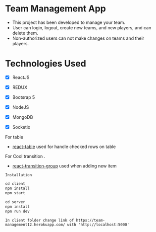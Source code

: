# Team Management App

- This project has been developed to manage your team.
- User can login, logout, create new teams, and new players, and can delete them.
- Non-authorized users can not make changes on teams and their players.

# Technologies Used

- [x] ReactJS
- [x] REDUX
- [x] Bootsrap 5
- [x] NodeJS
- [x] MongoDB
- [x] Socketio



For table

- [react-table](https://react-table.tanstack.com/) used for handle checked rows on table



For Cool transition .

- [react-transition-group](https://reactcommunity.org/react-transition-group/) used when adding new item


`Installation`

```js
cd client
npm install
npm start
```
```js
cd server
npm install
npm run dev
```
`In client folder change link of https://team-management12.herokuapp.com/ with 'http://localhost:5000'`

